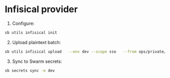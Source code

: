 # Infisical provider

1) Configure:
```bash
sb utils infisical init
```

2) Upload plaintext batch:
```bash
sb utils infisical upload   --env dev --scope sso   --from ops/private/dev.json   --config ops/providers/infisical.yml
```

3) Sync to Swarm secrets:
```bash
sb secrets sync -e dev
```
